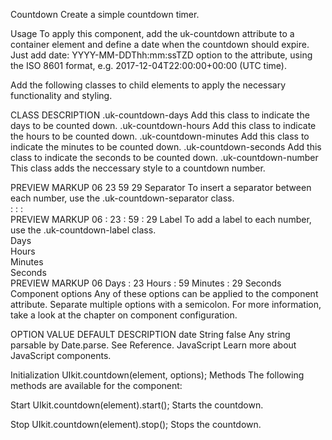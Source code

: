 
Countdown
Create a simple countdown timer.

Usage
To apply this component, add the uk-countdown attribute to a container element and define a date when the countdown should expire. Just add date: YYYY-MM-DDThh:mm:ssTZD option to the attribute, using the ISO 8601 format, e.g. 2017-12-04T22:00:00+00:00 (UTC time).

Add the following classes to child elements to apply the necessary functionality and styling.

CLASS	DESCRIPTION
.uk-countdown-days	Add this class to indicate the days to be counted down.
.uk-countdown-hours	Add this class to indicate the hours to be counted down.
.uk-countdown-minutes	Add this class to indicate the minutes to be counted down.
.uk-countdown-seconds	Add this class to indicate the seconds to be counted down.
.uk-countdown-number	This class adds the neccessary style to a countdown number.
<div uk-countdown="date: 2018-10-24T02:18:46+00:00">
    <span class="uk-countdown-number uk-countdown-days"></span>
    <span class="uk-countdown-number uk-countdown-hours"></span>
    <span class="uk-countdown-number uk-countdown-minutes"></span>
    <span class="uk-countdown-number uk-countdown-seconds"></span>
</div>
PREVIEW
MARKUP
06
23
59
29
Separator
To insert a separator between each number, use the .uk-countdown-separator class.

<div uk-countdown="date: 2018-10-24T02:18:46+00:00">
    <span class="uk-countdown-number uk-countdown-days"></span>
    <span class="uk-countdown-separator">:</span>
    <span class="uk-countdown-number uk-countdown-hours"></span>
    <span class="uk-countdown-separator">:</span>
    <span class="uk-countdown-number uk-countdown-minutes"></span>
    <span class="uk-countdown-separator">:</span>
    <span class="uk-countdown-number uk-countdown-seconds"></span>
</div>
PREVIEW
MARKUP
06
:
23
:
59
:
29
Label
To add a label to each number, use the .uk-countdown-label class.

<div class="uk-countdown-label">Days</div>
<div class="uk-countdown-label">Hours</div>
<div class="uk-countdown-label">Minutes</div>
<div class="uk-countdown-label">Seconds</div>
PREVIEW
MARKUP
06
Days
:
23
Hours
:
59
Minutes
:
29
Seconds
Component options
Any of these options can be applied to the component attribute. Separate multiple options with a semicolon. For more information, take a look at the chapter on component configuration.

OPTION	VALUE	DEFAULT	DESCRIPTION
date	String	false	Any string parsable by Date.parse. See Reference.
JavaScript
Learn more about JavaScript components.

Initialization
UIkit.countdown(element, options);
Methods
The following methods are available for the component:

Start
UIkit.countdown(element).start();
Starts the countdown.

Stop
UIkit.countdown(element).stop();
Stops the countdown.

